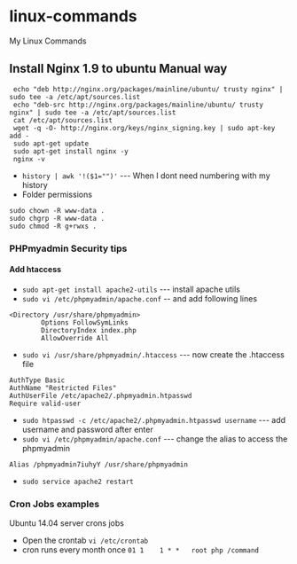 # linux-commands
My Linux Commands 

## Install Nginx 1.9 to ubuntu Manual way 
```
 echo "deb http://nginx.org/packages/mainline/ubuntu/ trusty nginx" | sudo tee -a /etc/apt/sources.list
 echo "deb-src http://nginx.org/packages/mainline/ubuntu/ trusty nginx" | sudo tee -a /etc/apt/sources.list
 cat /etc/apt/sources.list
 wget -q -O- http://nginx.org/keys/nginx_signing.key | sudo apt-key add -
 sudo apt-get update
 sudo apt-get install nginx -y
 nginx -v
```



* `history | awk '!($1="")'` --- When I dont need numbering with my history
* Folder permissions
```
sudo chown -R www-data .
sudo chgrp -R www-data .
sudo chmod -R g+rwxs .
```
### PHPmyadmin Security tips

#### Add htaccess

* `sudo apt-get install apache2-utils` --- install apache utils 
* `sudo vi /etc/phpmyadmin/apache.conf` -- and add following lines
```
<Directory /usr/share/phpmyadmin>
        Options FollowSymLinks
        DirectoryIndex index.php
        AllowOverride All
```
* `sudo vi /usr/share/phpmyadmin/.htaccess` --- now create the .htaccess file
```
AuthType Basic
AuthName "Restricted Files"
AuthUserFile /etc/apache2/.phpmyadmin.htpasswd
Require valid-user
```
* `sudo htpasswd -c /etc/apache2/.phpmyadmin.htpasswd username` --- add username and password after enter
* `sudo vi /etc/phpmyadmin/apache.conf` --- change the alias to access the phpmyadmin
```
Alias /phpmyadmin7iuhyY /usr/share/phpmyadmin
```
* `sudo service apache2 restart`

### Cron Jobs examples 

Ubuntu 14.04 server crons jobs 
* Open the crontab `vi /etc/crontab`
* cron runs every month once `01 1    1 * *   root php /command`
